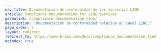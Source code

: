 ```yaml
---
nav_title: Documentación de conformidad de los servicios LINE
article: Compliance Documentation for LINE Services
permalink: /compliance_documentation_line/
description: "Documentación de conformidad relativa al canal LINE."
page_order: 5
layout: redirect
redirect_to: https://www.braze.com/docs/compliance_documentation_line
noindex: true
---
```


<!--
This redirect page exists only to funnel users to the English version of this statement. It should exist only in English and Japanese.
-->